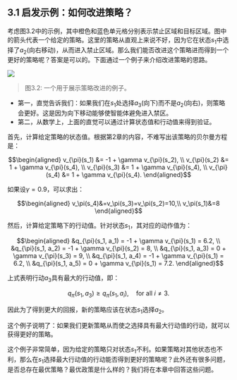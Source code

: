 ## 3.1 启发示例：如何改进策略？

考虑图$3.2$中的示例，其中橙色和蓝色单元格分别表示禁止区域和目标区域。图中的箭头代表一个给定的策略。这里的策略从直观上来说不好，因为它在状态$s_1$中选择了$a_2$(向右移动)，从而进入禁止区域。那么我们能否改进这个策略进而得到一个更好的策略呢？答案是可以的。下面通过一个例子来介绍改进策略的思路。

 ![](../img/03/1.png)
 > 图3.2: 一个用于展示策略改进的例子。


- 第一，直觉告诉我们：如果我们在$s_1$处选择$a_3$(向下)而不是$a_2$(向右)，则策略会更好。这是因为向下移动能够使智能体避免进入禁区。
- 第二，从数学上，上面的直觉可以通过计算状态值和行动值来得到验证。

首先，计算给定策略的状态值。根据第2章的内容，不难写出该策略的贝尔曼方程是：

$$\begin{aligned}
v_{\pi}(s_1) &= -1 + \gamma v_{\pi}(s_2), \\
v_{\pi}(s_2) &= 1 + \gamma v_{\pi}(s_4), \\
v_{\pi}(s_3) &= 1 + \gamma v_{\pi}(s_4), \\
v_{\pi}(s_4) &= 1 + \gamma v_{\pi}(s_4).
\end{aligned}$$

如果设$\gamma=0.9$，可以求出：

$$\begin{aligned}
    v_\pi(s_4)&=v_\pi(s_3)=v_\pi(s_2)=10,\\
    v_\pi(s_1)&=8
\end{aligned}$$

然后，计算给定策略下的行动值。针对状态$s_1$，其对应的动作值为：

$$\begin{aligned}
    &q_{\pi}(s_1, a_1) = -1 + \gamma v_{\pi}(s_1) = 6.2, \\
&q_{\pi}(s_1, a_2) = -1 + \gamma v_{\pi}(s_2) = 8, \\
&q_{\pi}(s_1, a_3) = 0 + \gamma v_{\pi}(s_3) = 9, \\
&q_{\pi}(s_1, a_4) = -1 + \gamma v_{\pi}(s_1) = 6.2, \\
&q_{\pi}(s_1, a_5) = 0 + \gamma v_{\pi}(s_1) = 7.2.
\end{aligned}$$

上式表明行动$a_3$具有最大的行动值，即：

$$q_{\pi}(s_1, a_3) \geq q_{\pi}(s_1, a_i), \quad \text{for all } i \neq 3.$$

因此为了得到更大的回报，新的策略应该在状态$s_1$选择$a_2$。

这个例子说明了：如果我们更新策略从而使之选择具有最大行动值的行动，就可以获得更好的策略。

这个例子非常简单，因为给定的策略只对状态$s_1$不利。如果策略对其他状态也不利，那么在$s_1$选择最大行动值的行动能否得到更好的策略呢？此外还有很多问题，是否总存在最优策略？最优政策是什么样的？我们将在本章中回答这些问题。
